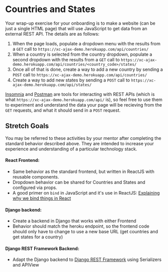 # Countries and States

Your wrap-up exercise for your onboarding is to make a website (can be just a single HTML page) that will use JavaScript to get data from an external REST API.  The details are as follows:

1. When the page loads, populate a dropdown menu with the results from a `GET` call to `https://xc-ajax-demo.herokuapp.com/api/countries/`
2. When a country is selected from the country dropdown, populate a second dropdown with the results from a `GET` call to `https://xc-ajax-demo.herokuapp.com/api/countries/<country_code>/states/`
3. Once all of that is done, create a way to add a new country by sending a `POST` call to `https://xc-ajax-demo.herokuapp.com/api/countries/`
5. Create a way to add new states by sending a `POST` call to `https://xc-ajax-demo.herokuapp.com/api/states/`

[Insomnia](https://insomnia.rest) and [Postman](https://www.postman.com) are tools for interacting with REST APIs (which is what `https://xc-ajax-demo.herokuapp.com/api/` is), so feel free to use them to experiment and understand the data your page will be recieving from the `GET` requests, and what it should send in a `POST` request.


## Stretch Goals
You may be referred to these activities by your mentor after completing the standard behavior described above. They are intended to increase your experience and understanding of a particular technology stack.


#### React Frontend:
 - Same behavior as the standard frontend, but written in ReactJS with reusable components. 
 - Dropdown behavior can be shared for Countries and States and configured via props.
 - A good primer on `bind` in JavaScript and it's use in ReactJS: [Explaining why we bind things in React](https://gist.github.com/fongandrew/f28245920a41788e084d77877e65f22f)

#### Django backend:
 - Create a backend in Django that works with either Frontend
 - Behavior should match the heroku endpoint, so the frontend code should only have to change to use a new base URL (get countries and get states for a country)


#### Django REST Framework Backend:
 - Adapt the Django backend to [Django REST Framework](https://www.django-rest-framework.org/) using Serializers and APIView
